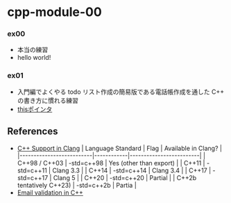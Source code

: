 # cpp-module-00

### ex00
- 本当の練習
- hello world!

### ex01
- 入門編でよくやる todo リスト作成の簡易版である電話帳作成を通した C++ の書き方に慣れる練習
- [thisポインタ](http://wisdom.sakura.ne.jp/programming/cpp/cpp15.html)

## References
- [C++ Support in Clang](https://clang.llvm.org/cxx_status.html)
    | Language Standard        | Flag       | Available in Clang?     |
    |--------------------------|------------|-------------------------|
    | C++98 / C++03            | -std=c++98 | Yes (other than export) |
    | C++11                    | -std=c++11 | Clang 3.3               |
    | C++14                    | -std=c++14 | Clang 3.4               |
    | C++17                    | -std=c++17 | Clang 5                 |
    | C++20                    | -std=c++20 | Partial                 |
    | C++2b tentatively C++23) | -std=c++2b | Partia                  |
- [Email validation in C++](https://stackoverflow.com/questions/36903985/email-validation-in-c)
